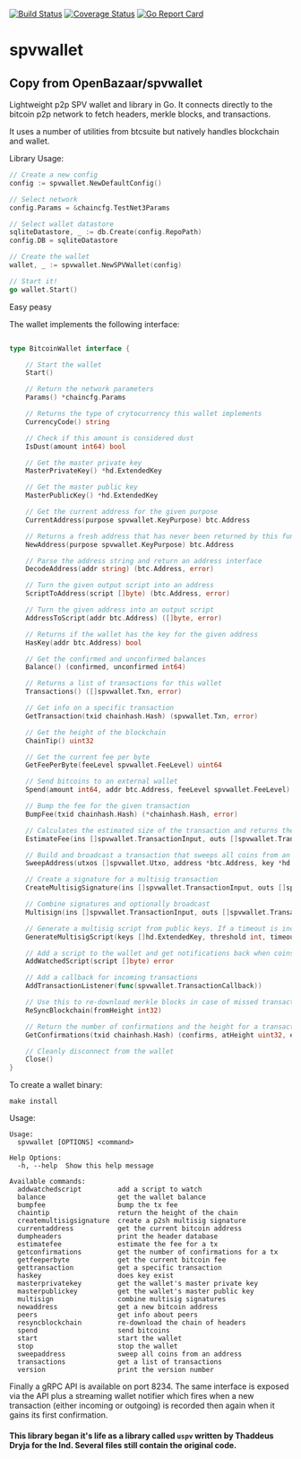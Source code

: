 [![Build Status](https://travis-ci.org/OpenBazaar/spvwallet.svg?branch=master)](https://travis-ci.org/OpenBazaar/spvwallet)
[![Coverage Status](https://coveralls.io/repos/github/OpenBazaar/spvwallet/badge.svg?branch=master)](https://coveralls.io/github/OpenBazaar/spvwallet?branch=master)
[![Go Report Card](https://goreportcard.com/badge/github.com/OpenBazaar/spvwallet)](https://goreportcard.com/report/github.com/OpenBazaar/spvwallet)

# spvwallet
## Copy from OpenBazaar/spvwallet
Lightweight p2p SPV wallet and library in Go. It connects directly to the bitcoin p2p network to fetch headers, merkle blocks, and transactions.

It uses a number of utilities from btcsuite but natively handles blockchain and wallet.

Library Usage:
```go
// Create a new config
config := spvwallet.NewDefaultConfig()

// Select network
config.Params = &chaincfg.TestNet3Params

// Select wallet datastore
sqliteDatastore, _ := db.Create(config.RepoPath)
config.DB = sqliteDatastore

// Create the wallet
wallet, _ := spvwallet.NewSPVWallet(config)

// Start it!
go wallet.Start()
```

Easy peasy

The wallet implements the following interface:
```go

type BitcoinWallet interface {

	// Start the wallet
	Start()

	// Return the network parameters
	Params() *chaincfg.Params

	// Returns the type of crytocurrency this wallet implements
	CurrencyCode() string

	// Check if this amount is considered dust
	IsDust(amount int64) bool

	// Get the master private key
	MasterPrivateKey() *hd.ExtendedKey

	// Get the master public key
	MasterPublicKey() *hd.ExtendedKey

	// Get the current address for the given purpose
	CurrentAddress(purpose spvwallet.KeyPurpose) btc.Address

	// Returns a fresh address that has never been returned by this function
	NewAddress(purpose spvwallet.KeyPurpose) btc.Address

	// Parse the address string and return an address interface
	DecodeAddress(addr string) (btc.Address, error)

	// Turn the given output script into an address
	ScriptToAddress(script []byte) (btc.Address, error)

	// Turn the given address into an output script
	AddressToScript(addr btc.Address) ([]byte, error)

	// Returns if the wallet has the key for the given address
	HasKey(addr btc.Address) bool

	// Get the confirmed and unconfirmed balances
	Balance() (confirmed, unconfirmed int64)

	// Returns a list of transactions for this wallet
	Transactions() ([]spvwallet.Txn, error)

	// Get info on a specific transaction
	GetTransaction(txid chainhash.Hash) (spvwallet.Txn, error)

	// Get the height of the blockchain
	ChainTip() uint32

	// Get the current fee per byte
	GetFeePerByte(feeLevel spvwallet.FeeLevel) uint64

	// Send bitcoins to an external wallet
	Spend(amount int64, addr btc.Address, feeLevel spvwallet.FeeLevel) (*chainhash.Hash, error)

	// Bump the fee for the given transaction
	BumpFee(txid chainhash.Hash) (*chainhash.Hash, error)

	// Calculates the estimated size of the transaction and returns the total fee for the given feePerByte
	EstimateFee(ins []spvwallet.TransactionInput, outs []spvwallet.TransactionOutput, feePerByte uint64) uint64

	// Build and broadcast a transaction that sweeps all coins from an address. If it is a p2sh multisig, the redeemScript must be included
	SweepAddress(utxos []spvwallet.Utxo, address *btc.Address, key *hd.ExtendedKey, redeemScript *[]byte, feeLevel spvwallet.FeeLevel) (*chainhash.Hash, error)

	// Create a signature for a multisig transaction
	CreateMultisigSignature(ins []spvwallet.TransactionInput, outs []spvwallet.TransactionOutput, key *hd.ExtendedKey, redeemScript []byte, feePerByte uint64) ([]spvwallet.Signature, error)

	// Combine signatures and optionally broadcast
	Multisign(ins []spvwallet.TransactionInput, outs []spvwallet.TransactionOutput, sigs1 []spvwallet.Signature, sigs2 []spvwallet.Signature, redeemScript []byte, feePerByte uint64, broadcast bool) ([]byte, error)

	// Generate a multisig script from public keys. If a timeout is included the returned script should be a timelocked escrow which releases using the timeoutKey.
	GenerateMultisigScript(keys []hd.ExtendedKey, threshold int, timeout time.Duration, timeoutKey *hd.ExtendedKey) (addr btc.Address, redeemScript []byte, err error)

	// Add a script to the wallet and get notifications back when coins are received or spent from it
	AddWatchedScript(script []byte) error

	// Add a callback for incoming transactions
	AddTransactionListener(func(spvwallet.TransactionCallback))

	// Use this to re-download merkle blocks in case of missed transactions
	ReSyncBlockchain(fromHeight int32)

	// Return the number of confirmations and the height for a transaction
	GetConfirmations(txid chainhash.Hash) (confirms, atHeight uint32, err error)

	// Cleanly disconnect from the wallet
	Close()
}
```

To create a wallet binary:
```
make install
```

Usage:
```
Usage:
  spvwallet [OPTIONS] <command>

Help Options:
  -h, --help  Show this help message

Available commands:
  addwatchedscript         add a script to watch
  balance                  get the wallet balance
  bumpfee                  bump the tx fee
  chaintip                 return the height of the chain
  createmultisigsignature  create a p2sh multisig signature
  currentaddress           get the current bitcoin address
  dumpheaders              print the header database
  estimatefee              estimate the fee for a tx
  getconfirmations         get the number of confirmations for a tx
  getfeeperbyte            get the current bitcoin fee
  gettransaction           get a specific transaction
  haskey                   does key exist
  masterprivatekey         get the wallet's master private key
  masterpublickey          get the wallet's master public key
  multisign                combine multisig signatures
  newaddress               get a new bitcoin address
  peers                    get info about peers
  resyncblockchain         re-download the chain of headers
  spend                    send bitcoins
  start                    start the wallet
  stop                     stop the wallet
  sweepaddress             sweep all coins from an address
  transactions             get a list of transactions
  version                  print the version number

```

Finally a gRPC API is available on port 8234. The same interface is exposed via the API plus a streaming wallet notifier which fires when a new transaction (either incoming or outgoing) is recorded then again when it gains its first confirmation.

#### This library began it's life as a library called `uspv` written by Thaddeus Dryja for the lnd. Several files still contain the original code. 
